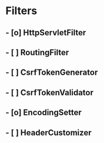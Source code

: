 # Filters
## - [o] HttpServletFilter
## - [ ] RoutingFilter
## - [ ] CsrfTokenGenerator
## - [ ] CsrfTokenValidator
## - [o] EncodingSetter
## - [ ] HeaderCustomizer
